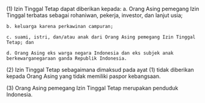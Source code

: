 (1) Izin Tinggal Tetap dapat diberikan kepada:
    a. Orang Asing pemegang Izin Tinggal terbatas sebagai rohaniwan, pekerja, investor, dan lanjut usia;

    b. keluarga karena perkawinan campuran;

    c. suami, istri, dan/atau anak dari Orang Asing pemegang Izin Tinggal Tetap; dan

    d. Orang Asing eks warga negara Indonesia dan eks subjek anak berkewarganegaraan ganda Republik Indonesia.

(2) Izin Tinggal Tetap sebagaimana dimaksud pada ayat (1) tidak diberikan kepada Orang Asing yang tidak memiliki paspor kebangsaan.

(3) Orang Asing pemegang Izin Tinggal Tetap merupakan penduduk Indonesia.